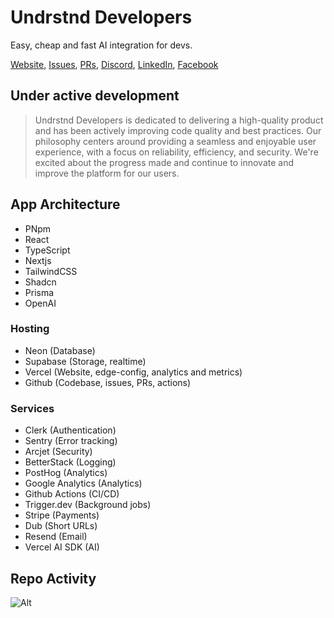 # **Undrstnd Developers**

Easy, cheap and fast AI integration for devs.

[Website](https://dev.undrstnd.com),
[Issues](https://github.com/undrstnd-labs/developers/issues),
[PRs](https://go.undrstnd.dev/gh),
[Discord](https://go.undrstnd.dev/dc),
[LinkedIn](https://go.undrstnd.dev/li),
[Facebook](https://go.undrstnd.dev/fb)

## Under active development

> Undrstnd Developers is dedicated to delivering a high-quality product and has been actively improving code quality and best practices. Our philosophy centers around providing a seamless and enjoyable user experience, with a focus on reliability, efficiency, and security. We're excited about the progress made and continue to innovate and improve the platform for our users.

## App Architecture

- PNpm
- React
- TypeScript
- Nextjs
- TailwindCSS
- Shadcn
- Prisma
- OpenAI

### Hosting

- Neon (Database)
- Supabase (Storage, realtime)
- Vercel (Website, edge-config, analytics and metrics)
- Github (Codebase, issues, PRs, actions)

### Services

- Clerk (Authentication)
- Sentry (Error tracking)
- Arcjet (Security)
- BetterStack (Logging)
- PostHog (Analytics)
- Google Analytics (Analytics)
- Github Actions (CI/CD)
- Trigger.dev (Background jobs)
- Stripe (Payments)
- Dub (Short URLs)
- Resend (Email)
- Vercel AI SDK (AI)

## Repo Activity

![Alt](https://repobeats.axiom.co/api/embed/2991986135d6e47299c2718c3ba0eaf4f7f4c677.svg "Repobeats analytics image")
